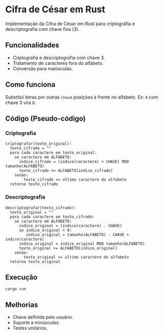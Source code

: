 # Cifra de César em Rust

Implementação da Cifra de César em Rust para criptografia e descriptografia com chave fixa (3).

## Funcionalidades

*   Criptografia e descriptografia com chave 3.
*   Tratamento de caracteres fora do alfabeto.
*   Conversão para maiúsculas.

## Como funciona

Substitui letras por outras `chave` posições à frente no alfabeto. Ex: `A` com chave 3 vira `D`.

## Código (Pseudo-código)

### Criptografia

```
criptografar(texto_original):
  texto_cifrado = ""
  para cada caractere em texto_original:
    se caractere em ALFABETO:
      indice_cifrado = (indice(caractere) + CHAVE) MOD tamanho(ALFABETO)
      texto_cifrado += ALFABETO[indice_cifrado]
    senão:
        texto_cifrado += ultimo caractere do alfabeto
  retorna texto_cifrado
```

### Descriptografia

```
descriptografar(texto_cifrado):
  texto_original = ""
  para cada caractere em texto_cifrado:
    se caractere em ALFABETO:
      indice_original = (indice(caractere) - CHAVE)
      se indice_original < 0:
         indice_original = tamanho(ALFABETO) - CHAVE + indice(caractere)
      indice_original = indice_original MOD tamanho(ALFABETO)
      texto_original += ALFABETO[indice_original]
    senão:
        texto_original += ultimo caractere do alfabeto
  retorna texto_original
```

## Execução

`cargo run`

## Melhorias

*   Chave definida pelo usuário.
*   Suporte a minúsculas.
*   Testes unitários.
